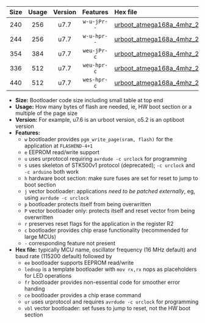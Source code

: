 |Size|Usage|Version|Features|Hex file|
|:-:|:-:|:-:|:-:|:--|
|240|256|u7.7|`w-u-jPr--`|[urboot_atmega168a_4mhz_250000bps_lednop_ur_vbl.hex](https://raw.githubusercontent.com/stefanrueger/urboot.hex/main/mcus/atmega168a/fcpu_4mhz/250000_bps/urboot_atmega168a_4mhz_250000bps_lednop_ur_vbl.hex)|
|244|256|u7.7|`w-u-hpr--`|[urboot_atmega168a_4mhz_250000bps_lednop_fr_ur.hex](https://raw.githubusercontent.com/stefanrueger/urboot.hex/main/mcus/atmega168a/fcpu_4mhz/250000_bps/urboot_atmega168a_4mhz_250000bps_lednop_fr_ur.hex)|
|354|384|u7.7|`weu-jPr-c`|[urboot_atmega168a_4mhz_250000bps_ee_lednop_fr_ce_ur_vbl.hex](https://raw.githubusercontent.com/stefanrueger/urboot.hex/main/mcus/atmega168a/fcpu_4mhz/250000_bps/urboot_atmega168a_4mhz_250000bps_ee_lednop_fr_ce_ur_vbl.hex)|
|336|512|u7.7|`weu-hpr-c`|[urboot_atmega168a_4mhz_250000bps_ee_lednop_fr_ce_ur.hex](https://raw.githubusercontent.com/stefanrueger/urboot.hex/main/mcus/atmega168a/fcpu_4mhz/250000_bps/urboot_atmega168a_4mhz_250000bps_ee_lednop_fr_ce_ur.hex)|
|440|512|u7.7|`wes-hpr-c`|[urboot_atmega168a_4mhz_250000bps_ee_lednop_fr_ce.hex](https://raw.githubusercontent.com/stefanrueger/urboot.hex/main/mcus/atmega168a/fcpu_4mhz/250000_bps/urboot_atmega168a_4mhz_250000bps_ee_lednop_fr_ce.hex)|

- **Size:** Bootloader code size including small table at top end
- **Usage:** How many bytes of flash are needed, ie, HW boot section or a multiple of the page size
- **Version:** For example, u7.6 is an urboot version, o5.2 is an optiboot version
- **Features:**
  + `w` bootloader provides `pgm_write_page(sram, flash)` for the application at `FLASHEND-4+1`
  + `e` EEPROM read/write support
  + `u` uses urprotocol requiring `avrdude -c urclock` for programming
  + `s` uses skeleton of STK500v1 protocol (deprecated); `-c urclock` and `-c arduino` both work
  + `h` hardware boot section: make sure fuses are set for reset to jump to boot section
  + `j` vector bootloader: applications *need to be patched externally*, eg, using `avrdude -c urclock`
  + `p` bootloader protects itself from being overwritten
  + `P` vector bootloader only: protects itself and reset vector from being overwritten
  + `r` preserves reset flags for the application in the register R2
  + `c` bootloader provides chip erase functionality (recommended for large MCUs)
  + `-` corresponding feature not present
- **Hex file:** typically MCU name, oscillator frequency (16 MHz default) and baud rate (115200 default) followed by
  + `ee` bootloader supports EEPROM read/write
  + `lednop` is a template bootloader with `mov rx,rx` nops as placeholders for LED operations
  + `fr` bootloader provides non-essential code for smoother error handing
  + `ce` bootloader provides a chip erase command
  + `ur` uses urprotocol and requires `avrdude -c urclock` for programming
  + `vbl` vector bootloader: set fuses to jump to reset, not the HW boot section
